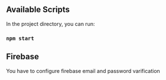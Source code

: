 ## Available Scripts

In the project directory, you can run:

### `npm start`

## Firebase 

You have to configure firebase email and password varification



